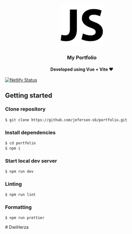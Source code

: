 <p align="center">
  <img src="./src/assets/img/me.png" height="140">
  <h3 align="center">My Portfolio</h3>
  <h4 align="center">Developed using Vue + Vite ♥</h4>
</p>

[![Netlify Status](https://api.netlify.com/api/v1/badges/3cbacfe5-8f5b-4898-b627-645b4a1f472c/deploy-status)](https://app.netlify.com/sites/jefersonsilva/deploys)

## Getting started

### Clone repository

```bash
$ git clone https://github.com/jeferson-sb/portfolio.git
```

### Install dependencies

```sh
$ cd portfolio
$ npm i
```

### Start local dev server

```sh
$ npm run dev
```

### Linting

```sh
$ npm run lint
```

### Formatting

```sh
$ npm run prettier
```
#   D w i H e r z a 
 
 